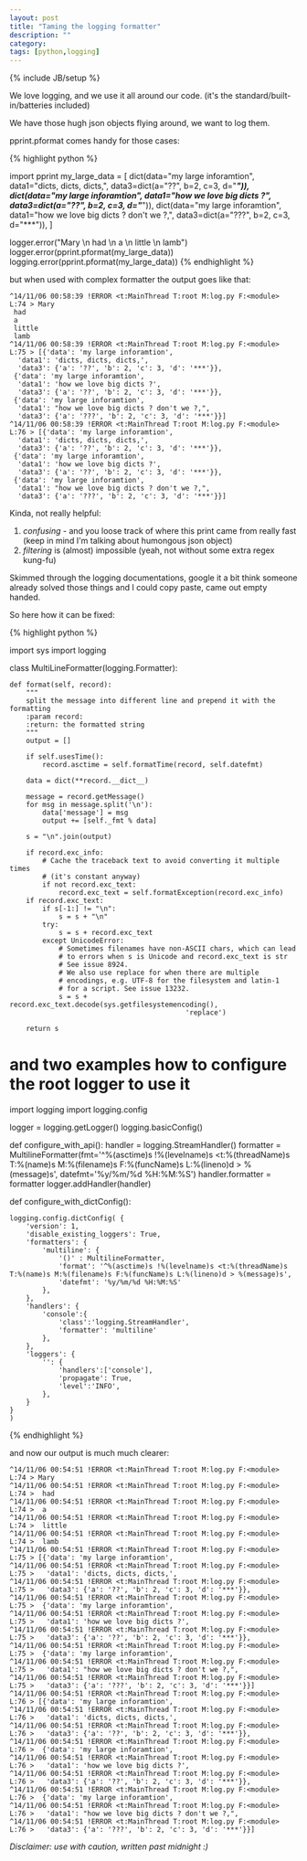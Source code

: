 ```yaml
---
layout: post
title: "Taming the logging formatter"
description: ""
category: 
tags: [python,logging]
---
```

{% include JB/setup %}

We love logging, and we use it all around our code. (it's the standard/built-in/batteries included)

We have those hugh json objects flying around, we want to log them.

pprint.pformat comes handy for those cases:

{% highlight python %}

import pprint
my_large_data = [ dict(data="my large inforamtion", data1="dicts, dicts, dicts,", data3=dict(a="??", b=2, c=3, d="***")),
                  dict(data="my large inforamtion", data1="how we love big dicts ?", data3=dict(a="??", b=2, c=3, d="***")),
                  dict(data="my large inforamtion", data1="how we love big dicts ? don't we ?,", data3=dict(a="???", b=2, c=3, d="***")),
                ]

logger.error("Mary \n had \n a \n little \n lamb")
logger.error(pprint.pformat(my_large_data))
logging.error(pprint.pformat(my_large_data))
{% endhighlight %}

but when used with complex formatter the output goes like that:

    ^14/11/06 00:58:39 !ERROR <t:MainThread T:root M:log.py F:<module> L:74 > Mary
     had
     a
     little
     lamb
    ^14/11/06 00:58:39 !ERROR <t:MainThread T:root M:log.py F:<module> L:75 > [{'data': 'my large inforamtion',
      'data1': 'dicts, dicts, dicts,',
      'data3': {'a': '??', 'b': 2, 'c': 3, 'd': '***'}},
     {'data': 'my large inforamtion',
      'data1': 'how we love big dicts ?',
      'data3': {'a': '??', 'b': 2, 'c': 3, 'd': '***'}},
     {'data': 'my large inforamtion',
      'data1': "how we love big dicts ? don't we ?,",
      'data3': {'a': '???', 'b': 2, 'c': 3, 'd': '***'}}]
    ^14/11/06 00:58:39 !ERROR <t:MainThread T:root M:log.py F:<module> L:76 > [{'data': 'my large inforamtion',
      'data1': 'dicts, dicts, dicts,',
      'data3': {'a': '??', 'b': 2, 'c': 3, 'd': '***'}},
     {'data': 'my large inforamtion',
      'data1': 'how we love big dicts ?',
      'data3': {'a': '??', 'b': 2, 'c': 3, 'd': '***'}},
     {'data': 'my large inforamtion',
      'data1': "how we love big dicts ? don't we ?,",
      'data3': {'a': '???', 'b': 2, 'c': 3, 'd': '***'}}]

Kinda, not really helpful:

1. *confusing* - and you loose track of where this print came from really fast (keep in mind I'm talking about humongous json object)
2. *filtering* is (almost) impossible (yeah, not without some extra regex kung-fu)

Skimmed through the logging documentations, google it a bit think someone already solved those things
and I could copy paste, came out empty handed.

So here how it can be fixed:

{% highlight python %}

import sys
import logging


class MultiLineFormatter(logging.Formatter):

    def format(self, record):
        """
        split the message into different line and prepend it with the formatting
        :param record:
        :return: the formatted string
        """
        output = []

        if self.usesTime():
            record.asctime = self.formatTime(record, self.datefmt)

        data = dict(**record.__dict__)

        message = record.getMessage()
        for msg in message.split('\n'):
            data['message'] = msg
            output += [self._fmt % data]

        s = "\n".join(output)

        if record.exc_info:
            # Cache the traceback text to avoid converting it multiple times
            # (it's constant anyway)
            if not record.exc_text:
                record.exc_text = self.formatException(record.exc_info)
        if record.exc_text:
            if s[-1:] != "\n":
                s = s + "\n"
            try:
                s = s + record.exc_text
            except UnicodeError:
                # Sometimes filenames have non-ASCII chars, which can lead
                # to errors when s is Unicode and record.exc_text is str
                # See issue 8924.
                # We also use replace for when there are multiple
                # encodings, e.g. UTF-8 for the filesystem and latin-1
                # for a script. See issue 13232.
                s = s + record.exc_text.decode(sys.getfilesystemencoding(),
                                               'replace')

        return s

# and two examples how to configure the root logger to use it
import logging
import logging.config

logger = logging.getLogger()
logging.basicConfig()

def configure_with_api():
    handler = logging.StreamHandler()
    formatter = MultilineFormatter(fmt='^%(asctime)s !%(levelname)s <t:%(threadName)s T:%(name)s M:%(filename)s F:%(funcName)s L:%(lineno)d > %(message)s',
                                  datefmt='%y/%m/%d %H:%M:%S')
    handler.formatter = formatter
    logger.addHandler(handler)

def configure_with_dictConfig():

    logging.config.dictConfig( {
        'version': 1,
        'disable_existing_loggers': True,
        'formatters': {
            'multiline': {
                '()' : MultilineFormatter,
                'format': '^%(asctime)s !%(levelname)s <t:%(threadName)s T:%(name)s M:%(filename)s F:%(funcName)s L:%(lineno)d > %(message)s',
                'datefmt': '%y/%m/%d %H:%M:%S'
            },
        },
        'handlers': {
            'console':{
                'class':'logging.StreamHandler',
                'formatter': 'multiline'
            },
        },
        'loggers': {
            '': {
                'handlers':['console'],
                'propagate': True,
                'level':'INFO',
            },
        }
    }
    )
{% endhighlight %}

and now our output is much much clearer:

    ^14/11/06 00:54:51 !ERROR <t:MainThread T:root M:log.py F:<module> L:74 > Mary
    ^14/11/06 00:54:51 !ERROR <t:MainThread T:root M:log.py F:<module> L:74 >  had
    ^14/11/06 00:54:51 !ERROR <t:MainThread T:root M:log.py F:<module> L:74 >  a
    ^14/11/06 00:54:51 !ERROR <t:MainThread T:root M:log.py F:<module> L:74 >  little
    ^14/11/06 00:54:51 !ERROR <t:MainThread T:root M:log.py F:<module> L:74 >  lamb
    ^14/11/06 00:54:51 !ERROR <t:MainThread T:root M:log.py F:<module> L:75 > [{'data': 'my large inforamtion',
    ^14/11/06 00:54:51 !ERROR <t:MainThread T:root M:log.py F:<module> L:75 >   'data1': 'dicts, dicts, dicts,',
    ^14/11/06 00:54:51 !ERROR <t:MainThread T:root M:log.py F:<module> L:75 >   'data3': {'a': '??', 'b': 2, 'c': 3, 'd': '***'}},
    ^14/11/06 00:54:51 !ERROR <t:MainThread T:root M:log.py F:<module> L:75 >  {'data': 'my large inforamtion',
    ^14/11/06 00:54:51 !ERROR <t:MainThread T:root M:log.py F:<module> L:75 >   'data1': 'how we love big dicts ?',
    ^14/11/06 00:54:51 !ERROR <t:MainThread T:root M:log.py F:<module> L:75 >   'data3': {'a': '??', 'b': 2, 'c': 3, 'd': '***'}},
    ^14/11/06 00:54:51 !ERROR <t:MainThread T:root M:log.py F:<module> L:75 >  {'data': 'my large inforamtion',
    ^14/11/06 00:54:51 !ERROR <t:MainThread T:root M:log.py F:<module> L:75 >   'data1': "how we love big dicts ? don't we ?,",
    ^14/11/06 00:54:51 !ERROR <t:MainThread T:root M:log.py F:<module> L:75 >   'data3': {'a': '???', 'b': 2, 'c': 3, 'd': '***'}}]
    ^14/11/06 00:54:51 !ERROR <t:MainThread T:root M:log.py F:<module> L:76 > [{'data': 'my large inforamtion',
    ^14/11/06 00:54:51 !ERROR <t:MainThread T:root M:log.py F:<module> L:76 >   'data1': 'dicts, dicts, dicts,',
    ^14/11/06 00:54:51 !ERROR <t:MainThread T:root M:log.py F:<module> L:76 >   'data3': {'a': '??', 'b': 2, 'c': 3, 'd': '***'}},
    ^14/11/06 00:54:51 !ERROR <t:MainThread T:root M:log.py F:<module> L:76 >  {'data': 'my large inforamtion',
    ^14/11/06 00:54:51 !ERROR <t:MainThread T:root M:log.py F:<module> L:76 >   'data1': 'how we love big dicts ?',
    ^14/11/06 00:54:51 !ERROR <t:MainThread T:root M:log.py F:<module> L:76 >   'data3': {'a': '??', 'b': 2, 'c': 3, 'd': '***'}},
    ^14/11/06 00:54:51 !ERROR <t:MainThread T:root M:log.py F:<module> L:76 >  {'data': 'my large inforamtion',
    ^14/11/06 00:54:51 !ERROR <t:MainThread T:root M:log.py F:<module> L:76 >   'data1': "how we love big dicts ? don't we ?,",
    ^14/11/06 00:54:51 !ERROR <t:MainThread T:root M:log.py F:<module> L:76 >   'data3': {'a': '???', 'b': 2, 'c': 3, 'd': '***'}}]


*Disclaimer: use with caution, written past midnight :)*
